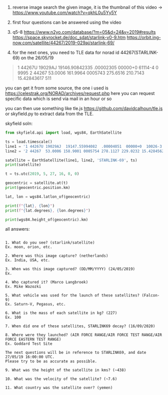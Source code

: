 1. reverse image search the given image, it is the thumbnail of this video -> https://www.youtube.com/watch?v=qkhL0u5Yy5Y
 
2. first four questions can be answered using the video

3. q5-8
<https://www.n2yo.com/database/?m=05&d=24&y=2019#results>
<https://space.skyrocket.de/doc_sdat/starlink-v0-9.htm>
<https://orbit.ing-now.com/satellite/44267/2019-029aj/starlink-69/>

4. for the next ones, you need to TLE data for norad id 44267(STARLINK-69) on the 26/05/19

> 1 44267U 19029AJ  19146.90842335  .00002305  00000+0  61114-4 0  9995
> 2 44267  53.0006 161.9964 0005743 275.6516 210.7143 15.42843617   511

you can get it from some source, the one i used is <https://celestrak.org/NORAD/archives/request.php>
here you can request specific data which is send via mail in an hour or so

you can then use something like tle.js <https://github.com/davidcalhoun/tle.js> or skyfield.py to extract data from the TLE.

skyfield soln:
```python
from skyfield.api import load, wgs84, EarthSatellite

ts = load.timescale()
line1 = '1 44267U 19029AJ  19147.55994082  .00004051  00000+0  10026-3 0  9999'
line2 = '2 44267  53.0006 158.9001 0005754 278.1127 229.0232 15.42845620  1493'

satellite = EarthSatellite(line1, line2, 'STARLINK-69', ts)
print(satellite)

t = ts.utc(2019, 5, 27, 16, 0, 0)

geocentric = satellite.at(t)
print(geocentric.position.km)

lat, lon = wgs84.latlon_of(geocentric)

print(f"{lat}, {lon}")
print(f"{lat.degrees}, {lon.degrees}")

print(wgs84.height_of(geocentric).km)
```

all answers:

```

1. What do you see? (starlink/satellite)
Ex. moon, orion, etc.

2. Where was this image capture? (netherlands)
Ex. India, USA, etc.

3. When was this image captured? (DD/MM/YYYY) (24/05/2019)
Ex. 

4. Who captured it? (Marco Langbroek)
Ex. Mike Wazozki

5. What vehicle was used for the launch of these satellites? (Falcon-9)
Ex. Saturn-V, Pegasus, etc.

6. What is the mass of each satellite in kg? (227)
Ex. 100

7. When did one of these satellites, STARLINK69 decay? (16/09/2020)

8. Where were they launched? (AIR FORCE RANGE/AIR FORCE TEST RANGE/AIR FORCE EASTERN TEST RANGE)
Ex. Goddard Test Site

The next questions will be in reference to STARLINK69, and date 27/05/19 16:00:00 UTC.
Please try to be as accurate as possible.

9. What was the height of the satellite in kms? (~438)

10. What was the velocity of the satellite? (~7.6)

11. What country was the satellite over? (yemen)
```